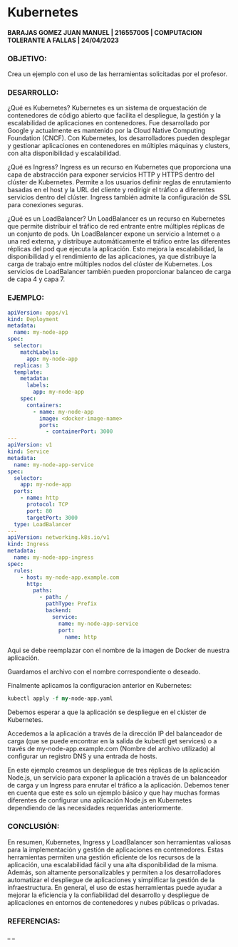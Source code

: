 # Kubernetes
#### BARAJAS GOMEZ JUAN MANUEL | 216557005 | COMPUTACION TOLERANTE A FALLAS | 24/04/2023

### OBJETIVO:
Crea un ejemplo con el uso de las herramientas solicitadas por el profesor.

### DESARROLLO:
¿Qué es Kubernetes?
Kubernetes es un sistema de orquestación de contenedores de código abierto que facilita el despliegue, la gestión y la escalabilidad de aplicaciones en contenedores. Fue desarrollado por Google y actualmente es mantenido por la Cloud Native Computing Foundation (CNCF). Con Kubernetes, los desarrolladores pueden desplegar y gestionar aplicaciones en contenedores en múltiples máquinas y clusters, con alta disponibilidad y escalabilidad.

¿Qué es Ingress?
Ingress es un recurso en Kubernetes que proporciona una capa de abstracción para exponer servicios HTTP y HTTPS dentro del clúster de Kubernetes. Permite a los usuarios definir reglas de enrutamiento basadas en el host y la URL del cliente y redirigir el tráfico a diferentes servicios dentro del clúster. Ingress también admite la configuración de SSL para conexiones seguras.

¿Qué es un LoadBalancer?
Un LoadBalancer es un recurso en Kubernetes que permite distribuir el tráfico de red entrante entre múltiples réplicas de un conjunto de pods. Un LoadBalancer expone un servicio a Internet o a una red externa, y distribuye automáticamente el tráfico entre las diferentes réplicas del pod que ejecuta la aplicación. Esto mejora la escalabilidad, la disponibilidad y el rendimiento de las aplicaciones, ya que distribuye la carga de trabajo entre múltiples nodos del clúster de Kubernetes. Los servicios de LoadBalancer también pueden proporcionar balanceo de carga de capa 4 y capa 7.

### EJEMPLO:
```yaml
apiVersion: apps/v1
kind: Deployment
metadata:
  name: my-node-app
spec:
  selector:
    matchLabels:
      app: my-node-app
  replicas: 3
  template:
    metadata:
      labels:
        app: my-node-app
    spec:
      containers:
        - name: my-node-app
          image: <docker-image-name>
          ports:
            - containerPort: 3000
---
apiVersion: v1
kind: Service
metadata:
  name: my-node-app-service
spec:
  selector:
    app: my-node-app
  ports:
    - name: http
      protocol: TCP
      port: 80
      targetPort: 3000
  type: LoadBalancer
---
apiVersion: networking.k8s.io/v1
kind: Ingress
metadata:
  name: my-node-app-ingress
spec:
  rules:
    - host: my-node-app.example.com
      http:
        paths:
          - path: /
            pathType: Prefix
            backend:
              service:
                name: my-node-app-service
                port:
                  name: http
```

Aqui se debe reemplazar <docker-image-name> con el nombre de la imagen de Docker de nuestra aplicación.

Guardamos el archivo con el nombre correspondiente o deseado.
  
Finalmente aplicamos la configuracion anterior en Kubernetes:
  
```perl
kubectl apply -f my-node-app.yaml
```

Debemos esperar a que la aplicación se despliegue en el clúster de Kubernetes.

Accedemos a la aplicación a través de la dirección IP del balanceador de carga (que se puede encontrar en la salida de kubectl get services) o a través de my-node-app.example.com (Nombre del archivo utilizado) al configurar un registro DNS y una entrada de hosts.

En este ejemplo creamos un despliegue de tres réplicas de la aplicación Node.js, un servicio para exponer la aplicación a través de un balanceador de carga y un Ingress para enrutar el tráfico a la aplicación. Debemos tener en cuenta que este es solo un ejemplo básico y que hay muchas formas diferentes de configurar una aplicación Node.js en Kubernetes dependiendo de las necesidades requeridas anteriormente.

### CONCLUSIÓN:
En resumen, Kubernetes, Ingress y LoadBalancer son herramientas valiosas para la implementación y gestión de aplicaciones en contenedores. Estas herramientas permiten una gestión eficiente de los recursos de la aplicación, una escalabilidad fácil y una alta disponibilidad de la misma. Además, son altamente personalizables y permiten a los desarrolladores automatizar el despliegue de aplicaciones y simplificar la gestión de la infraestructura. En general, el uso de estas herramientas puede ayudar a mejorar la eficiencia y la confiabilidad del desarrollo y despliegue de aplicaciones en entornos de contenedores y nubes públicas o privadas.


### REFERENCIAS:
_ _
